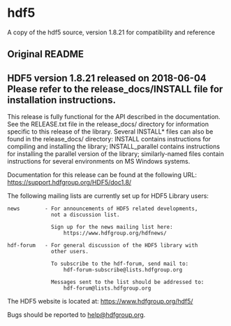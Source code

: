 # hdf5
A copy of the hdf5 source, version 1.8.21 for compatibility and reference

## Original README
HDF5 version 1.8.21 released on 2018-06-04
Please refer to the release_docs/INSTALL file for installation instructions.
------------------------------------------------------------------------------

This release is fully functional for the API described in the documentation. 
See the RELEASE.txt file in the release_docs/ directory for information 
specific to this release of the library.  Several INSTALL* files can also be 
found in the release_docs/ directory:  INSTALL contains instructions for 
compiling and installing the library;  INSTALL_parallel contains instructions 
for installing the parallel version of the library;  similarly-named files
contain instructions for several environments on MS Windows systems. 

Documentation for this release can be found at the following URL:
    https://support.hdfgroup.org/HDF5/doc1.8/

The following  mailing lists are currently set up for HDF5 Library users:

    news        - For announcements of HDF5 related developments,
                  not a discussion list.

                  Sign up for the news mailing list here:
                      https://www.hdfgroup.org/hdfnews/

    hdf-forum   - For general discussion of the HDF5 library with
                  other users. 

                  To subscribe to the hdf-forum, send mail to: 
                      hdf-forum-subscribe@lists.hdfgroup.org

                  Messages sent to the list should be addressed to: 
                      hdf-forum@lists.hdfgroup.org

The HDF5 website is located at: https://www.hdfgroup.org/hdf5/

Bugs should be reported to help@hdfgroup.org.
